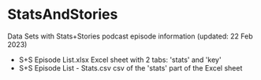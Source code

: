 # StatsAndStories
Data Sets with Stats+Stories podcast episode information (updated: 22 Feb 2023) 
* S+S Episode List.xlsx 
    Excel sheet with 2 tabs: 'stats' and 'key'
* S+S Episode List - Stats.csv
    csv of the 'stats' part of the Excel sheet
